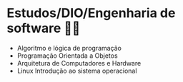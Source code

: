 # Estudos/DIO/Engenharia de software :man_student:

 - Algoritmo e lógica de programação
 - Programação Orientada a Objetos
 - Arquitetura de Computadores e Hardware
 - Linux Introdução ao sistema operacional
